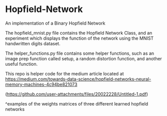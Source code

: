 # Hopfield-Network
An implementation of a Binary Hopfield Network


The hopfield_mnist.py file contains the Hopfield Network Class, and an experiment which displays 
the function of the network using the MNIST handwritten digits dataset. 

The helper_functions.py file contains some helper functions, such as an image prep function called setup, 
a random distortion function, and another useful function.

This repo is helper code for the medium article located at https://medium.com/towards-data-science/hopfield-networks-neural-memory-machines-4c94be821073


(https://github.com/user-attachments/files/20022228/Untitled-1.pdf)

^examples of the weights matrices of three different learned hopfield networks


